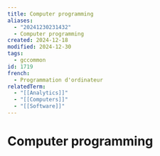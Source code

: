 ```yaml
---
title: Computer programming
aliases:
  - "20241230231432"
  - Computer programming
created: 2024-12-18
modified: 2024-12-30
tags:
  - gccommon
id: 1719
french:
  - Programmation d'ordinateur
relatedTerm:
  - "[[Analytics]]"
  - "[[Computers]]"
  - "[[Software]]"
---
```

# Computer programming
